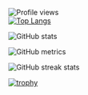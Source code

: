 ![Profile views](https://gpvc.arturio.dev/GabiRP)  
[![Top Langs](https://github-readme-stats.vercel.app/api/top-langs/?username=GabiRP&layout=compact)](https://github.com/anuraghazra/github-readme-stats)

![GitHub stats](https://github-readme-stats.vercel.app/api?username=GabiRP&show_icons=true)  

![GitHub metrics](https://metrics.lecoq.io/GabiRP)  

![GitHub streak stats](https://github-readme-streak-stats.herokuapp.com/?user=GabiRP)  

[![trophy](https://github-profile-trophy.vercel.app/?username=GabiRP)](https://github.com/ryo-ma/github-profile-trophy)

